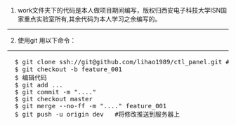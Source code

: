 1. work文件夹下的代码是本人做项目期间编写，版权归西安电子科技大学ISN国家重点实验室所有,其余代码为本人学习之余编写的。
---

2. 使用git 用以下命令：
---
<pre>
  $ git clone ssh://git@github.com/lihao1989/ctl_panel.git #clone代码
  $ git checkout -b feature_001 
  $ 编辑代码
  $ git add ...
  $ git commit -m "...." 
  $ git checkout master
  $ git merge --no-ff -m "...." feature_001
  $ git push -u origin dev   #将修改推送到服务器上
</pre>

